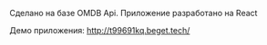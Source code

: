 Сделано на базе OMDB Api. Приложение разработано на React

Демо приложения: http://t99691kq.beget.tech/
